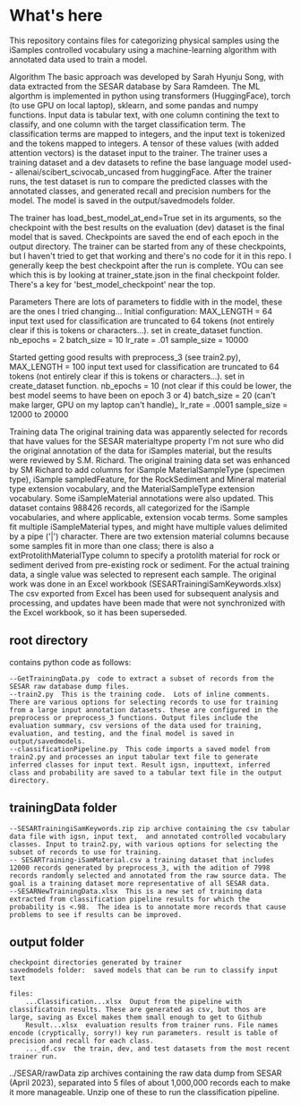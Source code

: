 # What's here

This repository contains files for categorizing physical samples using the iSamples controlled vocabulary using a machine-learning algorithm with annotated data used to train a model.

Algorithm
The basic approach was developed by Sarah Hyunju Song, with data extracted from the SESAR database by Sara Ramdeen.  The ML algorthm is implemented in python using transformers (HuggingFace), torch (to use GPU on local laptop), sklearn, and some pandas and numpy functions. Input data is tabular text, with one column contining the text to classify, and one column with the target classification term. The classification terms are mapped to integers, and the input text is tokenized and the tokens mapped to integers. A tensor of these values (with added attention vectors) is the dataset input to the trainer. The trainer uses a training dataset and a dev datasets to refine the base language model used-- allenai/scibert_scivocab_uncased from huggingFace. After the trainer runs, the test dataset is run to compare the predicted classes with the annotated classes, and generated recall and precision numbers for the model.  The model is saved in the output/savedmodels folder.

The trainer has load_best_model_at_end=True set in its arguments, so the checkpoint with the best results on the evaluation (dev) dataset is the final model that is saved. Checkpoints are saved the end of each epoch in the output directory.   The trainer can be started from any of these checkpoints, but I haven't tried to get that working and there's no code for it in this repo.  I generally keep the best checkpoint after the run is complete. YOu can see which this is by looking at trainer_state.json in the final checkpoint folder. There's a key for 'best_model_checkpoint' near the top.

Parameters
There are lots of parameters to fiddle with in the model, these are the ones I tried changing... 
Initial configuration:
	 MAX_LENGTH = 64  input text used for classification are truncated to 64 tokens (not entirely clear if this is tokens or characters...). set in create_dataset function.
	 nb_epochs =  2 
	 batch_size = 10 
	 lr_rate = .01
	 sample_size = 10000
	 
Started getting good results with preprocess_3 (see train2.py), 
	 MAX_LENGTH = 100  input text used for classification are truncated to 64 tokens (not entirely clear if this is tokens or characters...). set in create_dataset function.
	 nb_epochs =  10  (not clear if this could be lower, the best model seems to have been on epoch 3 or 4) 
	 batch_size = 20 (can't make larger, GPU on my laptop can't handle)_
	 lr_rate = .0001
	 sample_size = 12000 to 20000
	 
Training data
The original training data was apparently selected for records that have values for the SESAR materialtype property  I'm not sure who did the original annotation of the data for iSamples material, but the results were reviewed by S.M. Richard. The original training data set was enhanced by SM Richard to add columns for iSample MaterialSampleType (specimen type), iSample sampledFeature, for the RockSediment and Mineral material type extension vocabulary, and the MaterialSampleType extension vocabulary.  Some iSampleMaterial annotations were also updated. 
This dataset contains 988426 records, all categorized for  the iSample vocabularies, and where applicable, extension vocab terms. Some samples fit multiple iSampleMaterial types, and might have multiple values delimited by a pipe ('|') character.  There are two extension material columns because some samples fit in more than one class; there is also a extProtolithMaterialType column to specify a protolith material for rock or sediment derived from pre-existing rock or sediment. For the actual training data, a single value was selected to represent each sample. The original work was done in an Excel workbook (SESARTrainingiSamKeywords.xlsx) The csv exported from Excel has been used for subsequent analysis and processing, and updates have been made that were not synchronized with the Excel workbook, so it has been superseded.


## root directory 
contains python code as follows:

	--GetTrainingData.py  code to extract a subset of records from the SESAR raw database dump files.
	--train2.py  This is the training code.  Lots of inline comments. There are various options for selecting records to use for training from a large input annotation datasets. these are configured in the preprocess or preprocess_3 functions. Output files include the evaluation summary, csv versions of the data used for training, evaluation, and testing, and the final model is saved in output/savedmodels.
	--classificationPipeline.py  This code imports a saved model from train2.py and processes an input tabular text file to generate inferred classes for input text. Result igsn, inputtext, inferred class and probability are saved to a tabular text file in the output directory. 
	
## trainingData folder
	--SESARTrainingiSamKeywords.zip zip archive containing the csv tabular data file with igsn, input text,  and annotated controlled vocabulary classes. Input to train2.py, with various options for selecting the subset of records to use for training. 
	-- SESARTraining-iSamMaterial.csv a training dataset that includes 12000 records generated by preprocess_3, with the adition of 7998 records randomly selected and annotated from the raw source data. The goal is a training dataset more representative of all SESAR data.
	--SESARNewTrainingData.xlsx  This is a new set of training data extracted from classification pipeline results for which the probability is <.98.  The idea is to annotate more records that cause problems to see if results can be improved.

## output folder
	checkpoint directories generated by trainer
	savedmodels folder:  saved models that can be run to classify input text
	
	files: 
		...Classification...xlsx  Ouput from the pipeline with classificatoin results. These are generated as csv, but thos are large, saving as Excel makes them small enough to get to Github
		Result...xlsx  evaluation results from trainer runs. File names encode (cryptically, sorry!) key run parameters. result is table of precision and recall for each class. 
		..._df.csv  the train, dev, and test datasets from the most recent trainer run.
		

../SESAR/rawData
	zip archives containing the raw data dump from SESAR (April 2023), separated into 5 files of about 1,000,000 records each to make it more manageable.  Unzip one of these to run the classification pipeline.